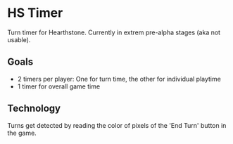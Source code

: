 # HS Timer

Turn timer for Hearthstone. Currently in extrem pre-alpha stages (aka not
usable).

## Goals

* 2 timers per player: One for turn time, the other for individual playtime
* 1 timer for overall game time

## Technology

Turns get detected by reading the color of pixels of the 'End Turn' button in
the game.
